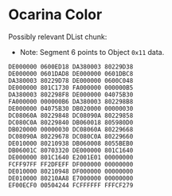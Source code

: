 Ocarina Color
=============

Possibly relevant DList chunk:
- Note: Segment 6 points to Object `0x11` data.

```
DE000000 0600ED18 DA380003 80229D38
DE000000 0601DAD8 DE000000 0601DBC8
DA380003 80229D78 DE000000 0600C048
DE000000 801C1730 FA000000 000000B5
DA380003 802298F8 DE000000 04075B30
FA000000 000000B6 DA380003 802298B8
DE000000 04075B30 DB020000 00000030
DC08060A 80229848 DC08090A 80229858
DC080C0A 80229840 DB060018 805980D0
DB020000 00000030 DC08060A 80229668
DC08090A 80229678 DC080C0A 80229660
DE010000 80210938 DB060008 8055BEB0
DB06001C 80703320 DE000000 801C1640
DE000000 801C1640 E2001E01 00000000
FCFF97FF FF2DFEFF DF000000 00000000
DE010000 80210948 DF000000 00000000
DE010000 80210AA8 E7000000 00000000
EF00ECF0 00504244 FCFFFFFF FFFCF279
```
